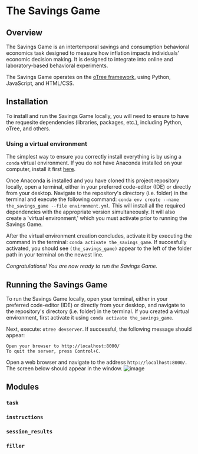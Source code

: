 # The Savings Game

## Overview
The Savings Game is an intertemporal savings and consumption behavioral economics task designed to measure how inflation impacts individuals' economic decision making. It is designed to integrate into online and laboratory-based behavioral experiments.

The Savings Game operates on the [oTree framework](https://www.otree.org/), using Python, JavaScript, and HTML/CSS.

## Installation
To install and run the Savings Game locally, you will need to ensure to have the requesite dependencies (libraries, packages, etc.), including Python, oTree, and others.
### Using a virtual environment
The simplest way to ensure you correctly install everything is by using a `conda` virtual environment. If you do not have Anaconda installed on your computer, install it first [here](https://www.anaconda.com/download).

Once Anaconda is installed and you have cloned this project repository locally, open a terminal, either in your preferred code-editor (IDE) or directly from your desktop. Navigate to the repository's directory (i.e. folder) in the terminal and execute the following command: `conda env create --name the_savings_game --file environment.yml`. This will install all the required dependencies with the appropriate version simultaneously. It will also create a 'virtual environment,' which you must activate prior to running the Savings Game.

After the virtual environment creation concludes, activate it by executing the command in the terminal: `conda activate the_savings_game`. If succesfully activated, you should see `(the_savings_game)` appear to the left of the folder path in your terminal on the newest line. 

*Congratulations! You are now ready to run the Savings Game.*

## Running the Savings Game
To run the Savings Game locally, open your terminal, either in your preferred code-editor (IDE) or directly from your desktop, and navigate to the repository's directory (i.e. folder) in the terminal. If you created a virtual environment, first activate it using `conda activate the_savings_game`.

Next, execute: `otree devserver`. If successful, the following message should appear:
```
Open your browser to http://localhost:8000/
To quit the server, press Control+C.
```

Open a web browser and navigate to the address `http://localhost:8000/`. The screen below should appear in the window.
![image](https://github.com/le-nate/the_savings_game/assets/99023298/e927dcb3-d6be-4091-bd96-fe6dd7213cb2)


## Modules
### `task`

### `instructions`

### `session_results`

### `filler`



